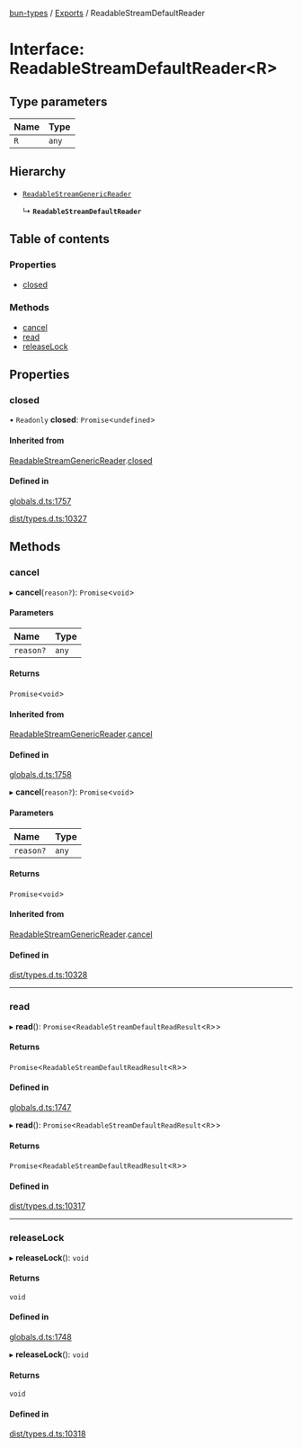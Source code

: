[bun-types](https://github.com/oven-sh/bun-types/blob/master/api-docs/README.md) / [Exports](https://github.com/oven-sh/bun-types/blob/master/api-docs/modules.md) / ReadableStreamDefaultReader

# Interface: ReadableStreamDefaultReader<R\>

## Type parameters

| Name | Type |
| :------ | :------ |
| `R` | `any` |

## Hierarchy

- [`ReadableStreamGenericReader`](https://github.com/oven-sh/bun-types/blob/master/api-docs/interfaces/ReadableStreamGenericReader.md)

  ↳ **`ReadableStreamDefaultReader`**

## Table of contents

### Properties

- [closed](https://github.com/oven-sh/bun-types/blob/master/api-docs/interfaces/ReadableStreamDefaultReader.md#closed)

### Methods

- [cancel](https://github.com/oven-sh/bun-types/blob/master/api-docs/interfaces/ReadableStreamDefaultReader.md#cancel)
- [read](https://github.com/oven-sh/bun-types/blob/master/api-docs/interfaces/ReadableStreamDefaultReader.md#read)
- [releaseLock](https://github.com/oven-sh/bun-types/blob/master/api-docs/interfaces/ReadableStreamDefaultReader.md#releaselock)

## Properties

### closed

• `Readonly` **closed**: `Promise`<`undefined`\>

#### Inherited from

[ReadableStreamGenericReader](https://github.com/oven-sh/bun-types/blob/master/api-docs/interfaces/ReadableStreamGenericReader.md).[closed](https://github.com/oven-sh/bun-types/blob/master/api-docs/interfaces/ReadableStreamGenericReader.md#closed)

#### Defined in

[globals.d.ts:1757](https://github.com/valgaze/bun-types/blob/6f8dbf8/globals.d.ts#L1757)

[dist/types.d.ts:10327](https://github.com/valgaze/bun-types/blob/6f8dbf8/dist/types.d.ts#L10327)

## Methods

### cancel

▸ **cancel**(`reason?`): `Promise`<`void`\>

#### Parameters

| Name | Type |
| :------ | :------ |
| `reason?` | `any` |

#### Returns

`Promise`<`void`\>

#### Inherited from

[ReadableStreamGenericReader](https://github.com/oven-sh/bun-types/blob/master/api-docs/interfaces/ReadableStreamGenericReader.md).[cancel](https://github.com/oven-sh/bun-types/blob/master/api-docs/interfaces/ReadableStreamGenericReader.md#cancel)

#### Defined in

[globals.d.ts:1758](https://github.com/valgaze/bun-types/blob/6f8dbf8/globals.d.ts#L1758)

▸ **cancel**(`reason?`): `Promise`<`void`\>

#### Parameters

| Name | Type |
| :------ | :------ |
| `reason?` | `any` |

#### Returns

`Promise`<`void`\>

#### Inherited from

[ReadableStreamGenericReader](https://github.com/oven-sh/bun-types/blob/master/api-docs/interfaces/ReadableStreamGenericReader.md).[cancel](https://github.com/oven-sh/bun-types/blob/master/api-docs/interfaces/ReadableStreamGenericReader.md#cancel)

#### Defined in

[dist/types.d.ts:10328](https://github.com/valgaze/bun-types/blob/6f8dbf8/dist/types.d.ts#L10328)

___

### read

▸ **read**(): `Promise`<`ReadableStreamDefaultReadResult`<`R`\>\>

#### Returns

`Promise`<`ReadableStreamDefaultReadResult`<`R`\>\>

#### Defined in

[globals.d.ts:1747](https://github.com/valgaze/bun-types/blob/6f8dbf8/globals.d.ts#L1747)

▸ **read**(): `Promise`<`ReadableStreamDefaultReadResult`<`R`\>\>

#### Returns

`Promise`<`ReadableStreamDefaultReadResult`<`R`\>\>

#### Defined in

[dist/types.d.ts:10317](https://github.com/valgaze/bun-types/blob/6f8dbf8/dist/types.d.ts#L10317)

___

### releaseLock

▸ **releaseLock**(): `void`

#### Returns

`void`

#### Defined in

[globals.d.ts:1748](https://github.com/valgaze/bun-types/blob/6f8dbf8/globals.d.ts#L1748)

▸ **releaseLock**(): `void`

#### Returns

`void`

#### Defined in

[dist/types.d.ts:10318](https://github.com/valgaze/bun-types/blob/6f8dbf8/dist/types.d.ts#L10318)
